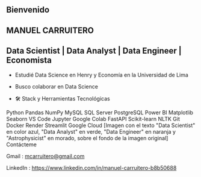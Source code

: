 ## Bienvenido

## MANUEL CARRUITERO

## Data Scientist | Data Analyst | Data Engineer | Economista

- Estudié Data Science en Henry y Economía en la Universidad de Lima
- Busco colaborar en Data Science

- 🛠  Stack y Herramientas Tecnológicas

Python Pandas NumPy MySQL SQL Server PostgreSQL Power BI Matplotlib Seaborn VS Code Jupyter Google Colab FastAPI Scikit-learn NLTK Git Docker Render Streamlit Google Cloud
[Imagen con el texto "Data Scientist" en color azul, "Data Analyst" en verde, "Data Engineer" en naranja y "Astrophysicist" en morado, sobre el fondo de la imagen original]
Contácteme

Gmail : mcarruitero@gmail.com

LinkedIn : https://www.linkedin.com/in/manuel-carruitero-b8b50688
<!--
**mcarruitero/mcarruitero** is a ✨ _special_ ✨ repository because its `README.md` (this file) appears on your GitHub profile.

Here are some ideas to get you started:

- 🔭 I’m currently working on ...
- 🌱 I’m currently learning ...
- 👯 I’m looking to collaborate on ...
- 🤔 I’m looking for help with ...
- 💬 Ask me about ...
- 📫 How to reach me: ...
- 😄 Pronouns: ...
- ⚡ Fun fact: ...
-->
